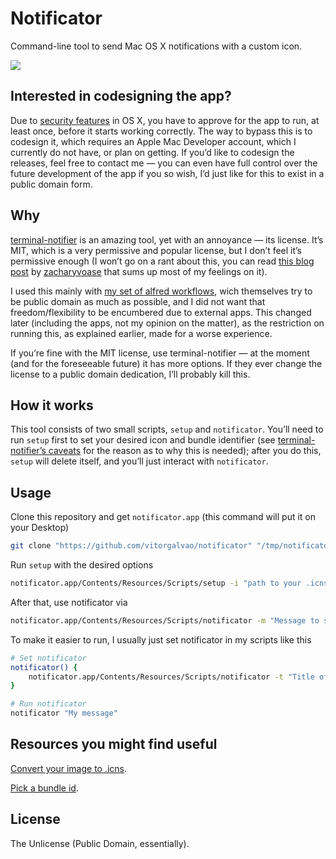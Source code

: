# Notificator

Command-line tool to send Mac OS X notifications with a custom icon.

![](http://imgur.com/y3RNVkI.png)

## Interested in codesigning the app?

Due to [security features](http://support.apple.com/kb/ht5290) in OS X, you have to approve for the app to run, at least once, before it starts working correctly. The way to bypass this is to codesign it, which requires an Apple Mac Developer account, which I currently do not have, or plan on getting. If you’d like to codesign the releases, feel free to contact me — you can even have full control over the future development of the app if you so wish, I’d just like for this to exist in a public domain form.

## Why

[terminal-notifier](https://github.com/alloy/terminal-notifier) is an amazing tool, yet with an annoyance — its license. It’s MIT, which is a very permissive and popular license, but I don’t feel it’s permissive enough (I won’t go on a rant about this, you can read [this blog post](http://zacharyvoase.com/2010/01/04/unlicense/) by [zacharyvoase](https://github.com/zacharyvoase) that sums up most of my feelings on it).

I used this mainly with [my set of alfred workflows](https://github.com/vitorgalvao/alfred-workflows), wich themselves try to be public domain as much as possible, and I did not want that freedom/flexibility to be encumbered due to external apps. This changed later (including the apps, not my opinion on the matter), as the restriction on running this, as explained earlier, made for a worse experience.

If you’re fine with the MIT license, use terminal-notifier — at the moment (and for the foreseeable future) it has more options. If they ever change the license to a public domain dedication, I’ll probably kill this.

## How it works

This tool consists of two small scripts, `setup` and `notificator`. You’ll need to run `setup` first to set your desired icon and bundle identifier (see [terminal-notifier’s caveats](https://github.com/alloy/terminal-notifier#caveats) for the reason as to why this is needed); after you do this, `setup` will delete itself, and you’ll just interact with `notificator`.

## Usage

Clone this repository and get `notificator.app` (this command will put it on your Desktop)

```bash
git clone "https://github.com/vitorgalvao/notificator" "/tmp/notificator/" && mv "/tmp/notificator/notificator.app" "${HOME}/Desktop/"
```

Run `setup` with the desired options

```bash
notificator.app/Contents/Resources/Scripts/setup -i "path to your .icns icon" -d "bundle id"
```

After that, use notificator via

```bash
notificator.app/Contents/Resources/Scripts/notificator -m "Message to show" -t "Title of the notification" -s "Subtitle" -a "Sound"
```

To make it easier to run, I usually just set notificator in my scripts like this

```bash
# Set notificator
notificator() {
	notificator.app/Contents/Resources/Scripts/notificator -t "Title of the app" -m "${1}"
}

# Run notificator
notificator "My message"
```

## Resources you might find useful

[Convert your image to .icns](http://iconverticons.com/online/).

[Pick a bundle id](http://stackoverflow.com/questions/8789412/choose-the-bundle-identifier-for-an-ios-and-mac-app).

## License

The Unlicense (Public Domain, essentially).
